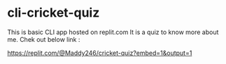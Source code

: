 # cli-cricket-quiz
This is basic CLI app hosted on replit.com  It is a quiz to know more about me. Chek out below link :

https://replit.com/@Maddy246/cricket-quiz?embed=1&output=1
